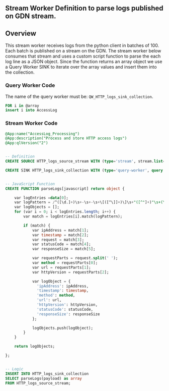 ## Stream Worker Definition to parse logs published on GDN stream.

## Overview

This stream worker receives logs from the python client in batches of 100. Each batch is published on a stream on the GDN. The stream worker below consumes that stream and uses a custom script function to parse the each log line as a JSON object. Since the function returns an array object we use a Query Worker SINK to iterate over the array values and insert them into the collection.

### Query Worker Code

The name of the query worker must be: `QW_HTTP_logs_sink_collection`.
```sql
FOR i in @array
insert i into AccessLog
```

### Stream Worker Code
``` sql
@App:name("AccessLog_Processing")
@App:description("Process and store HTTP access logs")
@App:qlVersion("2")


-- Definition
CREATE SOURCE HTTP_logs_source_stream WITH (type='stream', stream.list='HTTP_logs_source_stream', map.type='json', replication.type='global') (payload object);

CREATE SINK HTTP_logs_sink_collection WITH (type='query-worker', query.worker.name="QW_HTTP_logs_sink_collection") (array object);


-- JavaScript Function
CREATE FUNCTION parseLogs[javascript] return object {

    var logEntries =data[0];
    var logPattern = /^([\d.]+)\s+-\s+-\s+\[([^\]]+)\]\s+"([^"]+)"\s+(\d+)\s+(\d+)/; //"
    var logObjects = [];
    for (var i = 0; i < logEntries.length; i++) {
        var match = logEntries[i].match(logPattern);

        if (match) {
            var ipAddress = match[1];
            var timestamp = match[2];
            var request = match[3];
            var statusCode = match[4];
            var responseSize = match[5];

            var requestParts = request.split(' ');
            var method = requestParts[0];
            var url = requestParts[1];
            var httpVersion = requestParts[2];

            var logObject = {
              'ipAddress': ipAddress,
              'timestamp': timestamp,
              'method': method,
              'url': url,
              'httpVersion': httpVersion,
              'statusCode': statusCode,
              'responseSize': responseSize
            };

            logObjects.push(logObject);
        }
    }

    return logObjects;

};


-- Logic
INSERT INTO HTTP_logs_sink_collection
SELECT parseLogs(payload) as array
FROM HTTP_logs_source_stream;
```